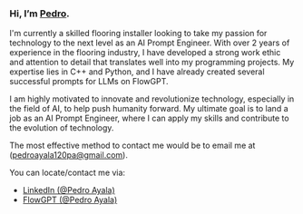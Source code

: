 ### Hi, I’m [Pedro](https://www.linkedin.com/in/pedro-ayala-9630a4176/).

I'm currently a skilled flooring installer looking to take my passion for technology to the next level as an AI Prompt Engineer. With over 2 years of experience in the flooring industry, I have developed a strong work ethic and attention to detail that translates well into my programming projects. My expertise lies in C++ and Python, and I have already created several successful prompts for LLMs on FlowGPT.

I am highly motivated to innovate and revolutionize technology, especially in the field of AI, to help push humanity forward. My ultimate goal is to land a job as an AI Prompt Engineer, where I can apply my skills and contribute to the evolution of technology.

The most effective method to contact me would be to email me at (pedroayala120pa@gmail.com).

You can locate/contact me via:

- [LinkedIn (@Pedro Ayala)](https://www.linkedin.com/in/pedro-ayala-9630a4176/)
- [FlowGPT (@Pedro Ayala)](https://flowgpt.com/user/3Fm8uECv2_3mOC8JzQGl5)



